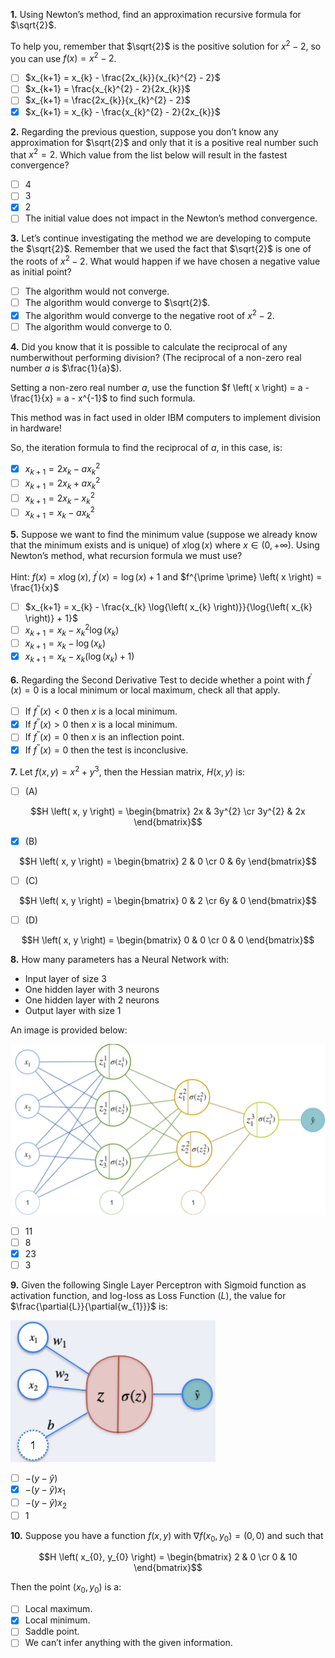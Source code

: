 **1.** Using Newton’s method, find an approximation recursive formula for $\sqrt{2}$.

To help you, remember that $\sqrt{2}$ is the positive solution for $x^2 - 2$, so you can use $f \left( x \right) = x^2 - 2$.
- [ ] $x_{k+1} = x_{k} - \frac{2x_{k}}{x_{k}^{2} - 2}$
- [ ] $x_{k+1} = \frac{x_{k}^{2} - 2}{2x_{k}}$
- [ ] $x_{k+1} = \frac{2x_{k}}{x_{k}^{2} - 2}$
- [x] $x_{k+1} = x_{k} - \frac{x_{k}^{2} - 2}{2x_{k}}$

**2.** Regarding the previous question, suppose you don’t know any approximation for $\sqrt{2}$ and only that it is a positive real number such that $x^{2} = 2$. Which value from the list below will result in the fastest convergence?
- [ ] $4$
- [ ] $3$
- [x] $2$
- [ ] The initial value does not impact in the Newton’s method convergence.

**3.** Let’s continue investigating the method we are developing to compute the $\sqrt{2}$. Remember that we used the fact that $\sqrt{2}$ is one of the roots of $x^{2} - 2$. What would happen if we have chosen a negative value as initial point?
- [ ] The algorithm would not converge.
- [ ] The algorithm would converge to $\sqrt{2}$.
- [x] The algorithm would converge to the negative root of $x^{2} - 2$.
- [ ] The algorithm would converge to $0$.

**4.** Did you know that it is possible to calculate the reciprocal of any numberwithout performing division? (The reciprocal of a non-zero real number $a$ is $\frac{1}{a}$).

Setting a non-zero real number $a$, use the function $f \left( x \right) = a - \frac{1}{x} = a - x^{-1}$ to find such formula.

This method was in fact used in older IBM computers to implement division in hardware!

So, the iteration formula to find the reciprocal of $a$, in this case, is:
- [x] $x_{k+1} = 2x_{k} - ax_{k}^{2}$
- [ ] $x_{k+1} = 2x_{k} + ax_{k}^{2}$
- [ ] $x_{k+1} = 2x_{k} - x_{k}^{2}$
- [ ] $x_{k+1} = x_{k} - ax_{k}^{2}$

**5.** Suppose we want to find the minimum value (suppose we already know that the minimum exists and is unique) of $x \log{\left( x \right)}$ where $x \in \left( 0, +\infty \right)$. Using Newton’s method, what recursion formula we must use?

Hint: $f \left( x \right) = x \log{\left( x \right)}$, $f^{\prime} \left( x \right) = \log{\left( x \right)} + 1$ and $f^{\prime \prime} \left( x \right) = \frac{1}{x}$
- [ ] $x_{k+1} = x_{k} - \frac{x_{k} \log{\left( x_{k} \right)}}{\log{\left( x_{k} \right)} + 1}$
- [ ] $x_{k+1} = x_{k} - x_{k}^{2} \log{\left( x_{k} \right)}$
- [ ] $x_{k+1} = x_{k} - \log{\left( x_{k} \right)}$
- [x] $x_{k+1} = x_{k} - x_{k} \left( \log{\left( x_{k} \right)} + 1 \right)$

**6.** Regarding the Second Derivative Test to decide whether a point with $f^{\prime} \left( x \right) = 0$ is a local minimum or local maximum, check all that apply.
- [ ] If $f^{\prime \prime} \left( x \right) \lt 0$ then $x$ is a local minimum.
- [x] If $f^{\prime \prime} \left( x \right) \gt 0$ then $x$ is a local minimum.
- [ ] If $f^{\prime \prime} \left( x \right) = 0$ then $x$ is an inflection point.
- [x] If $f^{\prime \prime} \left( x \right) = 0$ then the test is inconclusive.

**7.** Let $f \left( x, y \right) = x^{2} + y^{3}$, then the Hessian matrix, $H \left( x, y \right)$ is:
- [ ] (A)

$$H \left( x, y \right) = \begin{bmatrix} 2x & 3y^{2} \cr 3y^{2} & 2x \end{bmatrix}$$
- [x] (B)

$$H \left( x, y \right) = \begin{bmatrix} 2 & 0 \cr 0 & 6y \end{bmatrix}$$
- [ ] (C)

$$H \left( x, y \right) = \begin{bmatrix} 0 & 2 \cr 6y & 0 \end{bmatrix}$$
- [ ] (D)

$$H \left( x, y \right) = \begin{bmatrix} 0 & 0 \cr 0 & 0 \end{bmatrix}$$

**8.** How many parameters has a Neural Network with:

- Input layer of size 3
- One hidden layer with 3 neurons
- One hidden layer with 2 neurons
- Output layer with size 1

An image is provided below:

![missing](images/C2_W3_Quiz_1.png)

- [ ] $11$
- [ ] $8$
- [x] $23$
- [ ] $3$

**9.** Given the following Single Layer Perceptron with Sigmoid function as activation function, and log-loss as Loss Function $\left( L \right)$, the value for $\frac{\partial{L}}{\partial{w_{1}}}$ is:

![missing](images/C2_W3_Quiz_2.png)

- [ ] $-\left( y - \hat{y} \right)$
- [x] $-\left( y - \hat{y} \right) x_{1}$
- [ ] $-\left( y - \hat{y} \right) x_{2}$
- [ ] $1$

**10.** Suppose you have a function $f \left( x, y \right)$ with $\nabla f \left( x_{0}, y_{0} \right) = \left( 0, 0 \right)$ and such that

$$H \left( x_{0}, y_{0} \right) = \begin{bmatrix} 2 & 0 \cr 0 & 10 \end{bmatrix}$$

Then the point $\left( x_{0}, y_{0} \right)$ is a:
- [ ] Local maximum.
- [x] Local minimum.
- [ ] Saddle point.
- [ ] We can’t infer anything with the given information.
